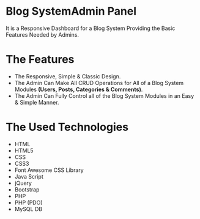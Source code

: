 # Blog SystemAdmin Panel
It is a Responsive Dashboard for a Blog System Providing the Basic Features Needed by Admins.

# The Features
* The Responsive, Simple & Classic Design.
* The Admin Can Make All CRUD Operations for All of a Blog System Modules **(Users, Posts, Categories & Comments)**.
* The Admin Can Fully Control all of the Blog System Modules in an Easy & Simple Manner.

# The Used Technologies
* HTML
* HTML5
* CSS
* CSS3
* Font Awesome CSS Library
* Java Script
* jQuery
* Bootstrap
* PHP
* PHP (PDO)
* MySQL DB
